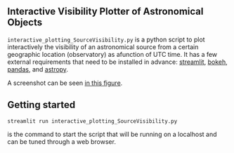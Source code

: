 ## Interactive Visibility Plotter of Astronomical Objects 

`interactive_plotting_SourceVisibility.py` is a python script to plot interactively the visibility of an astronomical source from a certain geographic location (observatory) as afunction of UTC time. 
It has a few external requirements that need to be installed in advance: 
[streamlit](https://streamlit.io/), [bokeh](https://bokeh.org/), [pandas](https://pandas.pydata.org/), and [astropy](https://www.astropy.org/). 


 A screenshot can be seen [in this figure](https://gitlab.nrao.edu/etremou/visibility-plotter/-/blob/main/visibility_plotter.png).  

## Getting started

 `streamlit run interactive_plotting_SourceVisibility.py` 
 
 is the command to start the script that will be running on a localhost and can be tuned through a web browser. 